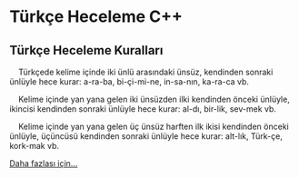 # Türkçe Heceleme C++

## Türkçe Heceleme Kuralları
<p>&nbsp&nbsp&nbsp&nbspTürkçede kelime içinde iki ünlü arasındaki ünsüz, kendinden sonraki ünlüyle hece kurar: a-ra-ba, bi-çi-mi-ne, in-sa-nın, ka-ra-ca vb.</p>
<p>&nbsp&nbsp&nbsp&nbspKelime içinde yan yana gelen iki ünsüzden ilki kendinden önceki ünlüyle, ikincisi kendinden sonraki ünlüyle hece kurar: al-dı, bir-lik, sev-mek vb.</p>
<p>&nbsp&nbsp&nbsp&nbspKelime içinde yan yana gelen üç ünsüz harften ilk ikisi kendinden önceki ünlüyle, üçüncüsü kendinden sonraki ünlüyle hece kurar: alt-lık, Türk-çe, kork-mak vb.</p>

[Daha fazlası için...](http://tdk.gov.tr/icerik/yazim-kurallari/hece-yapisi-ve-satir-sonunda-kelimelerin-bolunmesi/)
